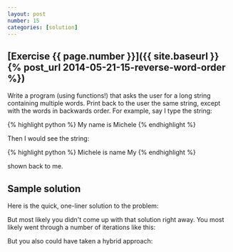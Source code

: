 ```yaml
---
layout: post
number: 15
categories: [solution]
---
```


## [Exercise {{ page.number }}]({{ site.baseurl }}{% post_url 2014-05-21-15-reverse-word-order %})

Write a program (using functions!) that asks the user for a long string containing multiple words. Print back to the user the same string, except with the words in backwards order. For example, say I type the string: 

{% highlight python %}
  My name is Michele
{% endhighlight %}

Then I would see the string: 

{% highlight python %}
  Michele is name My
{% endhighlight %}

shown back to me.

## Sample solution

Here is the quick, one-liner solution to the problem: 

<script src="https://gist.github.com/anonymous/2baf03ac1147bf767455.js"></script>

But most likely you didn't come up with that solution right away. You most likely went through a number of iterations like this: 

<script src="https://gist.github.com/prgrm/06d70e6d0f2d03257e9c.js"></script>

But you also could have taken a hybrid approach: 

<script src="https://gist.github.com/Shad0walker/c8cd4e52d11c8e6aa3b5.js"></script>